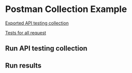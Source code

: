 # Postman Collection Example
[Exported API testing collection](https://drive.google.com/file/d/144YcGOKKUVpMoLR5aHbUAG7_W3ziURSC/view?usp=sharing)

[Tests for all request](https://github.com/BugBusterQA/postman/blob/main/tests%20for%20all%20request.jpg)


## Run API testing collection

## Run results

